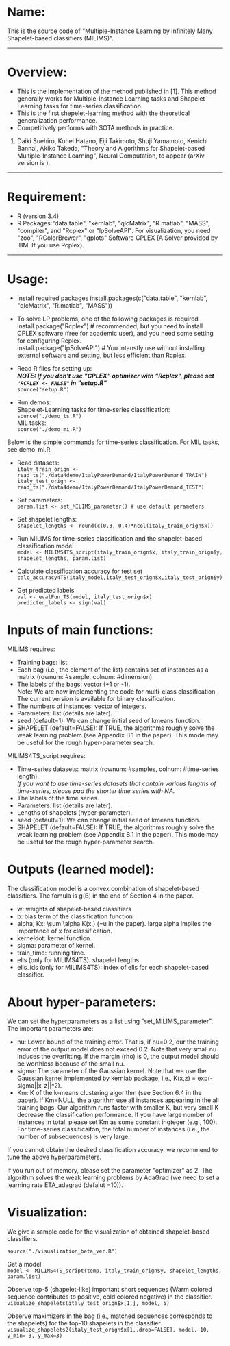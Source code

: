 # Name:
This is the source code of "Multiple-Instance Learning by Infinitely Many Shapelet-based classifiers (MILIMS)".

---

# Overview:
* This is the implementation of the method published in [1]. This method generally works for Multiple-Instance Learning tasks and Shapelet-Learning tasks for time-series classification.
* This is the first shepelet-learning method with the theoretical generalization performance.
* Competitively performs with SOTA methods in practice.

1. Daiki Suehiro, Kohei Hatano, Eiji Takimoto, Shuji Yamamoto, Kenichi Bannai, Akiko Takeda, "Theory and Algorithms for Shapelet-based Multiple-Instance Learning", Neural Computation, to appear (arXiv version is ).

---

# Requirement:
* R (version 3.4)
* R Packages:"data.table", "kernlab", "qlcMatrix", "R.matlab", "MASS", "compiler", and "Rcplex" or "lpSolveAPI". For visualization, you need "zoo", "RColorBrewer", "gplots"
Software
CPLEX (A Solver provided by IBM. If you use Rcplex).

---

# Usage:

* Install required packages
 install.packages(c("data.table", "kernlab", "qlcMatrix", "R.matlab", "MASS"))
* To solve LP problems,  one of the following packages is required
install.package("Rcplex") # recommended, but you need to install CPLEX software (free for academic user), and you need some setting for configuring Rcplex.  
install.package("lpSolveAPI") # You intanstly use without installing external software and setting, but less efficient than Rcplex.

* Read R files for setting up:  
***NOTE: If you don't use "CPLEX" optimizer with "Rcplex", please set `"RCPLEX <- FALSE"` in "setup.R"***  
`source("setup.R")`

* Run demos:  
Shapelet-Learning tasks for time-series classification:  
`source("./demo_ts.R")`  
MIL tasks:  
`source("./demo_mi.R")`  
  
Below is the simple commands for time-series classification. For MIL tasks, see demo_mi.R

* Read datasets:  
`italy_train_orign <- read_ts("./data4demo/ItalyPowerDemand/ItalyPowerDemand_TRAIN")`  
`italy_test_orign <- read_ts("./data4demo/ItalyPowerDemand/ItalyPowerDemand_TEST")`  

* Set parameters:  
`param.list <- set_MILIMS_parameter() # use default parameters`  

* Set shapelet lengths:  
`shapelet_lengths <- round(c(0.3, 0.4)*ncol(italy_train_orign$x))`  

* Run MILIMS for time-series classification and the shapelet-based classification model  
`model <- MILIMS4TS_script(italy_train_orign$x, italy_train_orign$y, shapelet_lengths, param.list)`  

* Calculate classification accuracy for test set  
`calc_accuracy4TS(italy_model,italy_test_orign$x,italy_test_orign$y)`  

* Get predicted labels  
`val <- evalFun_TS(model, italy_test_orign$x)`  
`predicted_labels <- sign(val)`  


# Inputs of main functions:
MILIMS requires:  
* Training bags: list.  
* Each bag (i.e., the element of the list) contains set of instances as a matrix (rownum: #sample, colnum: #dimension)
* The labels of the bags: vector (+1 or -1).  
Note: We are now implementing the code for multi-class classification. The current version is available for binary classification.  
* The numbers of instances: vector of integers.   
* Parameters: list (details are later).  
* seed (default=1): We can change initial seed of kmeans function.  
* SHAPELET (default=FALSE): If TRUE, the algorithms roughly solve the weak learning problem (see Appendix B.1 in the paper). This mode may be useful for the rough hyper-parameter search.  

MILIMS4TS_script requires:  
* Time-series datasets: matrix (rownum: #samples, colnum: #time-series length).  
*If you want to use time-series datasets that contain various lengths of time-series, 
please pad the shorter time series with NA.*  
* The labels of the time series.  
* Parameters: list (details are later).  
* Lengths of shapelets (hyper-parameter).  
* seed (default=1): We can change initial seed of kmeans function.  
* SHAPELET (default=FALSE): If TRUE, the algorithms roughly solve the weak learning problem (see Appendix B.1 in the paper). This mode may be useful for the rough hyper-parameter search.  


# Outputs (learned model):
The classification model is a convex combination of shapelet-based classifiers. The fomula is g(B) in the end of Section 4 in the paper.  
* w: weights of shapelet-based classifiers  
* b: bias term of the classification function  
* alpha, Kx: \sum \alpha K(x,) (=u in the paper). large alpha implies the importance of x for classification.  
* kerneldot: kernel function.  
* sigma: parameter of kernel.  
* train_time: running time.  
* ells (only for MILIMS4TS): shapelet lengths.  
* ells_ids (only for MILIMS4TS): index of ells for each shapelet-based classifier.  

# About hyper-parameters:
We can set the hyperparameters as a list using "set_MILIMS_parameter".  
The important parameters are:
* nu: Lower bound of the training error. That is, if nu=0.2, our the training error of the output model does not exceed 0.2. Note that very small nu induces the overfitting. If the margin (rho) is 0, the output model should be worthless because of the small nu.
* sigma: The parameter of the Gaussian kernel. Note that we use the Gaussian kernel implemented by kernlab package, i.e., K(x,z) = exp(-sigma||x-z||^2).
* Km: K of the k-means clustering algorithm (see Section 6.4 in the paper). If Km=NULL, the algorithm use all instances appearing in the all training bags. Our algorithm runs faster with smaller K, but very small K decrease the classification performance. If you have large number of instances in total, please set Km as some constant ingteger (e.g., 100). For time-series classificaiton, the total number of instances (i.e., the number of subsequences) is very large.  

If you cannot obtain the desired classification accuracy, we recommend to tune the above hyperparameters.  
  
If you run out of memory, please set the parameter "optimizer" as 2. The algorithm solves the weak learning problems by AdaGrad (we need to set a learning rate ETA_adagrad (defalut =10)).  

# Visualization:
We give a sample code for the visualization of obtained shapelet-based classifiers.  

`source("./visualization_beta_ver.R")`

Get a model  
`model <- MILIMS4TS_script(temp, italy_train_orign$y, shapelet_lengths, param.list)`  

Observe top-5 (shapelet-like) important short sequences (Warm colored sequence contributes to positive, cold colored negative) in the classifier.  
`visualize_shapelets(italy_test_orign$x[1,], model, 5)`  

Observe maximizers in the bag (i.e., matched sequences corresponds to the shapelets)
for the top-10 shapelets in the classifier.  
`visualize_shapelets2(italy_test_orign$x[1,,drop=FALSE], model, 10, y_min=-3, y_max=3)`